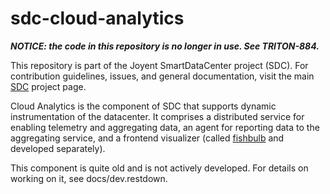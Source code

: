 <!--
    This Source Code Form is subject to the terms of the Mozilla Public
    License, v. 2.0. If a copy of the MPL was not distributed with this
    file, You can obtain one at http://mozilla.org/MPL/2.0/.
-->

<!--
    Copyright (c) 2014, Joyent, Inc.
-->

# sdc-cloud-analytics

***NOTICE: the code in this repository is no longer in use. See TRITON-884.***

This repository is part of the Joyent SmartDataCenter project (SDC).  For 
contribution guidelines, issues, and general documentation, visit the main
[SDC](http://github.com/joyent/sdc) project page.

Cloud Analytics is the component of SDC that supports dynamic instrumentation of
the datacenter.  It comprises a distributed service for enabling telemetry and
aggregating data, an agent for reporting data to the aggregating service, and a
frontend visualizer (called [fishbulb](https://github.com/joyent/fishbulb) and
developed separately).

This component is quite old and is not actively developed.  For details on
working on it, see docs/dev.restdown.
